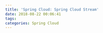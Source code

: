 ```yaml
---
title: 'Spring Cloud: Spring Cloud Stream'
date: 2018-08-22 00:06:41
tags:
categories: Spring Cloud 
---
```

